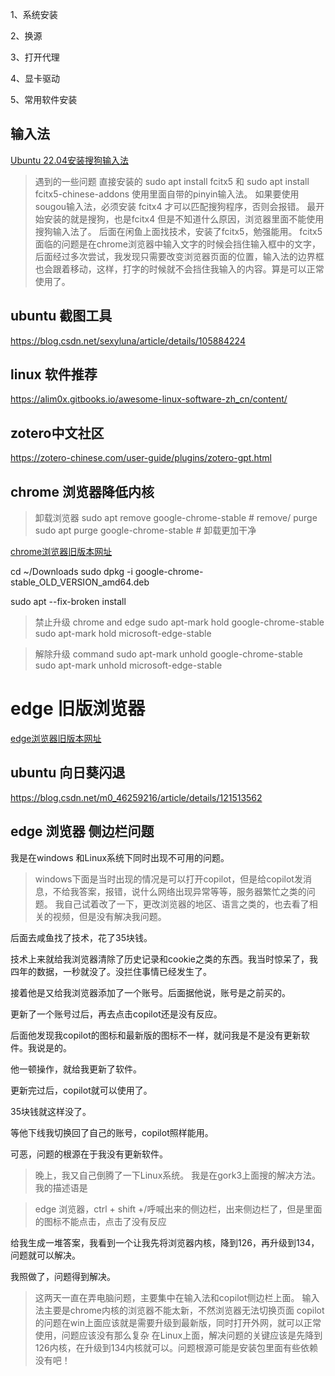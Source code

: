 1、系统安装

2、换源

3、打开代理

4、显卡驱动

5、常用软件安装

## 输入法

[Ubuntu 22.04安装搜狗输入法](https://blog.csdn.net/Mr_Sudo/article/details/124874239)

> 遇到的一些问题
> 直接安装的 sudo apt install fcitx5 和 sudo apt install fcitx5-chinese-addons
> 使用里面自带的pinyin输入法。
> 如果要使用sougou输入法，必须安装 fcitx4 才可以匹配搜狗程序，否则会报错。
> 最开始安装的就是搜狗，也是fcitx4 但是不知道什么原因，浏览器里面不能使用搜狗输入法了。
> 后面在闲鱼上面找技术，安装了fcitx5，勉强能用。
> fcitx5面临的问题是在chrome浏览器中输入文字的时候会挡住输入框中的文字，后面经过多次尝试，我发现只需要改变浏览器页面的位置，输入法的边界框也会跟着移动，这样，打字的时候就不会挡住我输入的内容。算是可以正常使用了。

## ubuntu 截图工具

<https://blog.csdn.net/sexyluna/article/details/105884224>

## linux 软件推荐

<https://alim0x.gitbooks.io/awesome-linux-software-zh_cn/content/>


## zotero中文社区

https://zotero-chinese.com/user-guide/plugins/zotero-gpt.html


## chrome 浏览器降低内核

> 卸载浏览器
> sudo apt remove google-chrome-stable   # remove/ purge
> sudo apt purge google-chrome-stable    # 卸载更加干净


[chrome浏览器旧版本网址](https://www.slimjet.com/chrome/google-chrome-old-version.php)


cd ~/Downloads
sudo dpkg -i google-chrome-stable_OLD_VERSION_amd64.deb

sudo apt --fix-broken install


> 禁止升级 chrome and edge
> sudo apt-mark hold google-chrome-stable
> sudo apt-mark hold microsoft-edge-stable

> 解除升级 command
> sudo apt-mark unhold google-chrome-stable
> sudo apt-mark unhold microsoft-edge-stable


# edge 旧版浏览器

[edge浏览器旧版本网址](https://packages.microsoft.com/repos/edge/pool/main/m/microsoft-edge-stable/)

## ubuntu 向日葵闪退

https://blog.csdn.net/m0_46259216/article/details/121513562

## edge 浏览器 侧边栏问题

我是在windows 和Linux系统下同时出现不可用的问题。

> windows下面是当时出现的情况是可以打开copilot，但是给copilot发消息，不给我答案，报错，说什么网络出现异常等等，服务器繁忙之类的问题。
> 我自己试着改了一下，更改浏览器的地区、语言之类的，也去看了相关的视频，但是没有解决我问题。

后面去咸鱼找了技术，花了35块钱。

技术上来就给我浏览器清除了历史记录和cookie之类的东西。我当时惊呆了，我四年的数据，一秒就没了。没拦住事情已经发生了。

接着他是又给我浏览器添加了一个账号。后面据他说，账号是之前买的。

更新了一个账号过后，再去点击copilot还是没有反应。

后面他发现我copilot的图标和最新版的图标不一样，就问我是不是没有更新软件。我说是的。

他一顿操作，就给我更新了软件。

更新完过后，copilot就可以使用了。

35块钱就这样没了。

等他下线我切换回了自己的账号，copilot照样能用。

可恶，问题的根源在于我没有更新软件。


> 晚上，我又自己倒腾了一下Linux系统。
> 我是在gork3上面搜的解决方法。我的描述语是

> edge 浏览器，ctrl + shift +/呼喊出来的侧边栏，出来侧边栏了，但是里面的图标不能点击，点击了没有反应

给我生成一堆答案，我看到一个让我先将浏览器内核，降到126，再升级到134，问题就可以解决。

我照做了，问题得到解决。

> 这两天一直在弄电脑问题，主要集中在输入法和copilot侧边栏上面。
输入法主要是chrome内核的浏览器不能太新，不然浏览器无法切换页面
copilot的问题在win上面应该就是需要升级到最新版，同时打开外网，就可以正常使用，问题应该没有那么复杂
在Linux上面，解决问题的关键应该是先降到126内核，在升级到134内核就可以。问题根源可能是安装包里面有些依赖没有吧！



